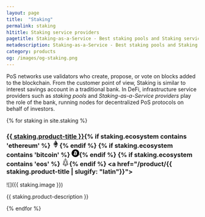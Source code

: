 ```yaml
---
layout: page
title:  "Staking"
permalink: staking
h1title: Staking service providers
pagetitle: Staking-as-a-Service - Best staking pools and Staking service providers.  
metadescription: Staking-as-a-Service - Best staking pools and Staking service providers. PoS networks use validators who create, propose, or vote on blocks added to the blockchain. From the end-user perspective, Staking is similar to interest savings account in a traditional bank.
category: products
og: /images/og-staking.png
---
```

PoS networks use validators who create, propose, or vote on blocks added to the blockchain. From the customer point of view, Staking is similar to interest savings account in a traditional bank. In DeFi, infrastructure service providers such as _staking pools_ and _Staking-as-a-Service providers_ play the role of the bank, running nodes for decentralized PoS protocols on behalf of investors.

{% for staking in site.staking %}
### <a href="{{ staking.product-url }}">{{ staking.product-title }}</a>{% if staking.ecosystem contains 'ethereum' %} ![](images/ether.png "Built on Ethereum or related to Ethereum ecosystem"){% endif %} {% if staking.ecosystem contains 'bitcoin' %} ![](/images/btc.png "Using Bitcoin ecosystem"){% endif %} {% if staking.ecosystem contains 'eos' %} ![](/images/eos.png "Built on EOS or related to EOS ecosystem"){% endif %} <a href="/product/{{ staking.product-title | slugify: "latin"}}"><i title="Would you recommend this product?" class="far fa-comments"></i></a>

![]({{ staking.image }})

{{ staking.product-description }}

{% endfor %}
